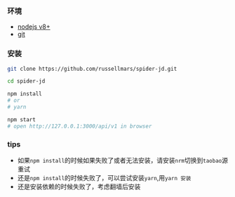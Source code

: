 ### 环境
+ [nodejs v8+](http://nodejs.cn/download/)
+ [git](https://git-scm.com/downloads)

### 安装
``` bash
git clone https://github.com/russellmars/spider-jd.git

cd spider-jd

npm install
# or
# yarn

npm start
# open http://127.0.0.1:3000/api/v1 in browser
```

### tips
+ 如果`npm install`的时候如果失败了或者无法安装，请安装`nrm`切换到`taobao`源重试
+ 还是`npm install`的时候失败了，可以尝试安装`yarn`,用`yarn 安装`
+ 还是安装依赖的时候失败了，考虑翻墙后安装

